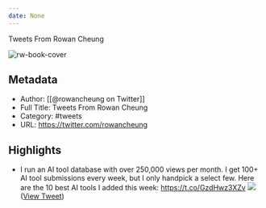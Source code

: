 ```yaml
---
date: None
---
```

Tweets From Rowan Cheung

![rw-book-cover](https://pbs.twimg.com/profile_images/1711152452735774720/Cotttl-n.jpg)

## Metadata
- Author: [[@rowancheung on Twitter]]
- Full Title: Tweets From Rowan Cheung
- Category: #tweets
- URL: https://twitter.com/rowancheung

## Highlights
- I run an AI tool database with over 250,000 views per month.
  I get 100+ AI tool submissions every week, but I only handpick a select few.
  Here are the 10 best AI tools I added this week: https://t.co/GzdHwz3XZv
  ![](https://pbs.twimg.com/media/Fw6GVFrX0AAR6Mc.jpg) ([View Tweet](https://twitter.com/rowancheung/status/1661413014120087552))

